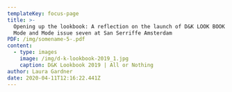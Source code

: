 ```yaml
---
templateKey: focus-page
title: >-
  Opening up the lookbook: A reflection on the launch of D&K LOOK BOOK 2019 and
  Mode and Mode issue seven at San Serriffe Amsterdam
PDF: /img/somename-5-.pdf
content:
  - type: images
    image: /img/d-k-lookbook-2019_1.jpg
    caption: D&K Lookbook 2019 | All or Nothing
author: Laura Gardner
date: 2020-04-11T12:16:22.441Z
---
```

